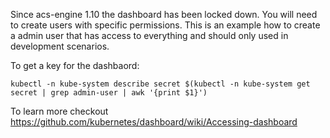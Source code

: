 Since acs-engine 1.10 the dashboard has been locked down.  You will need to create users with specific permissions.  This is an example how to create a admin user that has access to everything and should only used in development scenarios.

To get a key for the dashbaord: 

`kubectl -n kube-system describe secret $(kubectl -n kube-system get secret | grep admin-user | awk '{print $1}')`

To learn more checkout https://github.com/kubernetes/dashboard/wiki/Accessing-dashboard
